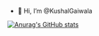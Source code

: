 - 👋 Hi, I’m @KushalGaiwala

[![Anurag's GitHub stats](https://github-readme-stats.vercel.app/api?username=KushalGaywala)](https://github.com/anuraghazra/github-readme-stats)

<!---
KushalGaiwala/KushalGaiwala is a ✨ special ✨ repository because its `README.md` (this file) appears on your GitHub profile.
You can click the Preview link to take a look at your changes.
--->
